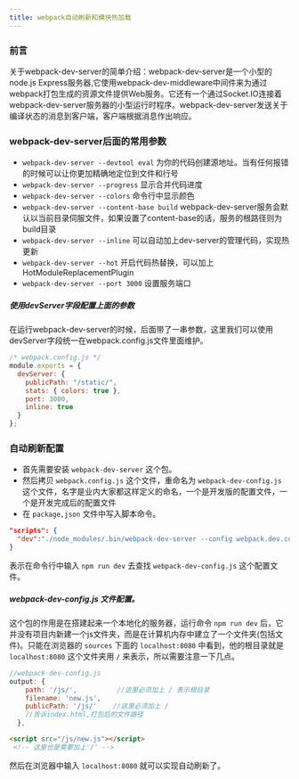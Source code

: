 ```yaml
---
title: webpack自动刷新和模块热加载
---
```

### 前言

关于webpack-dev-server的简单介绍：webpack-dev-server是一个小型的node.js Express服务器,它使用webpack-dev-middleware中间件来为通过webpack打包生成的资源文件提供Web服务。它还有一个通过Socket.IO连接着webpack-dev-server服务器的小型运行时程序。webpack-dev-server发送关于编译状态的消息到客户端，客户端根据消息作出响应。

### webpack-dev-server后面的常用参数

- `webpack-dev-server --devtool eval` 为你的代码创建源地址。当有任何报错的时候可以让你更加精确地定位到文件和行号
- `webpack-dev-server --progress` 显示合并代码进度
- `webpack-dev-server --colors`  命令行中显示颜色
- `webpack-dev-server --content-base build` webpack-dev-server服务会默认以当前目录伺服文件，如果设置了content-base的话，服务的根路径则为build目录
- `webpack-dev-server --inline` 可以自动加上dev-server的管理代码，实现热更新
- `webpack-dev-server --hot` 开启代码热替换，可以加上HotModuleReplacementPlugin
- `webpack-dev-server --port 3000` 设置服务端口

##### 使用devServer字段配置上面的参数
在运行webpack-dev-server的时候，后面带了一串参数，这里我们可以使用devServer字段统一在webpack.config.js文件里面维护。

```js
/* webpack.config.js */
module.exports = {
  devServer: {
    publicPath: "/static/",
    stats: { colors: true },
    port: 3000,
    inline: true
  }
};
```

### 自动刷新配置

- 首先需要安装 `webpack-dev-server` 这个包。
- 然后拷贝 `webpack.config.js` 这个文件，重命名为 `webpack-dev-config.js` 这个文件，名字是业内大家都这样定义的命名，一个是开发版的配置文件，一个是开发完成后的配置文件
- 在 `package,json` 文件中写入脚本命令。

```json
"scripts": {
  "dev":"./node_modules/.bin/webpack-dev-server --config webpack.dev.config.js"
}
```

表示在命令行中输入 `npm run dev` 去查找 `webpack-dev-config.js` 这个配置文件。

##### webpack-dev-config.js 文件配置。
这个包的作用是在搭建起来一个本地化的服务器，运行命令 `npm run dev` 后，它并没有项目内新建一个js文件夹，而是在计算机内存中建立了一个文件夹(包括文件)。只能在浏览器的 `sources` 下面的 `localhost:8080` 中看到，他的根目录就是 `localhost:8080` 这个文件夹用 `/` 来表示，所以需要注意一下几点。

```js
//webpack-dev-config.js
output: {
    path: '/js/',          //这里必须加上 / 表示根目录
    filename: 'new.js',
    publicPath: '/js/'    //这里必须加上 /
    //告诉index.html,打包后的文件路径
  },
```

```html
<script src="/js/new.js"></script>
 <!-- 这里也是需要加上'/' -->
```
然后在浏览器中输入 `localhost:8080` 就可以实现自动刷新了。

